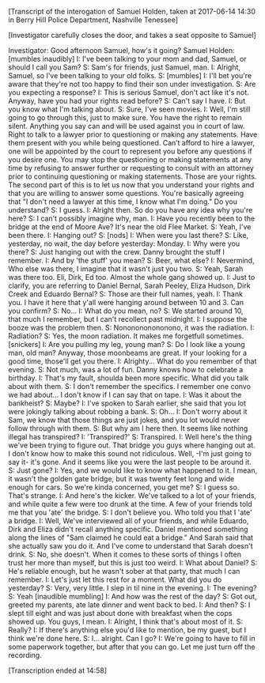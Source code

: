 
[Transcript of the interogation of Samuel Holden, taken at 2017-06-14 14:30 in Berry Hill Police Department, Nashville Tenessee]

[Investigator carefully closes the door, and takes a seat opposite to Samuel]

Investigator: Good afternoon Samuel, how's it going?
Samuel Holden: [mumbles inaudibly]
I: I've been talking to your mom and dad, Samuel, or should I call you Sam?
S: Sam's for friends, just Samuel, man.
I: Alright, Samuel, so I've been talking to your old folks.
S: [mumbles]
I: I'll bet you're aware that they're not too happy to find their son under investigation.
S: Are you expecting a response?
I: This is serious Samuel, don't act like it's not. Anyway, have you had your rights read before?
S: Can't say I have.
I: But you know what I'm talking about.
S: Sure, I've seen movies.
I: Well, I'm still going to go through this, just to make sure. You have the right to remain silent. Anything you say can and will be used against you in court of law. Right to talk to a lawyer prior to questioning or making any statements. Have them present with you while being questioned. Can’t afford to hire a lawyer, one will be appointed by the court to represent you before any questions if you desire one. You may stop the questioning or making statements at any time by refusing to answer further or requesting to consult with an attorney prior to continuing questioning or making statements. Those are your rights. The second part of this is to let us now that you understand your rights and that you are willing to answer some questions. You're basically agreeing that "I don't need a lawyer at this time, I know what I'm doing." Do you understand?
S: I guess.
I: Alright then. So do you have any idea why you're here?
S: I can't possibly imagine why, man.
I: Have you recently been to the bridge at the end of Moore Ave? It's near the old Flee Market.
S: Yeah, I've been there.
I: Hanging out?
S: [nods]
I: When were you last there?
S: Like, yesterday, no wait, the day before yesterday: Monday.
I: Why were you there?
S: Just hanging out with the crew. Danny brought the stuff I remember.
I: And by 'the stuff' you mean?
S: Beer, what else?
I: Nevermind, Who else was there, I imagine that it wasn't just you two.
S: Yeah, Sarah was there too. Eli, Dirk, Ed too. Almost the whole gang showed up.
I: Just to clarify, you are referring to Daniel Bernal, Sarah Peeley, Eliza Hudson, Dirk Creek and Eduardo Bernal?
S: Those are their full names, yeah.
I: Thank you. I have it here that y'all were hanging around between 10 and 3. Can you confirm?
S: No...
I: What do you mean, no?
S: We started around 10, that much I remember, but I can't recollect past midnight.
I: I suppose the booze was the problem then.
S: Nononononononono, it was the radiation.
I: Radiation?
S: Yes, the moon radiation. It makes me forgetfull sometimes. [snickers]
I: Are you pulling my leg, young man?
S: Do I look like a young man, old man? Anyway, those moonbeams are great. If your looking for a good time, those'll get you there.
I: Alrighty... What do you remember of that evening.
S: Not much, was a lot of fun. Danny knows how to celebrate a birthday.
I: That's my fault, shoulda been more specific. What did you talk about with them.
S: I don't remember the specifics. I remember one convo we had about... I don't know if I can say that on tape.
I: Was it about the bankheist?
S: Maybe?
I: I've spoken to Sarah earlier, she said that you lot were jokingly talking about robbing a bank.
S: Oh...
I: Don't worry about it Sam, we know that those things are just jokes, and you lot would never follow through with them.
S: But why am I here then. It seems like nothing illegal has transpired?
I: 'Transpired?'
S: Transpired.
I: Well here's the thing we've been trying to figure out. That bridge you guys where hanging out at. I don't know how to make this sound not ridiculous. Well, -I'm just going to say it- it's gone. And it seems like you were the last people to be around it.
S: Just gone?
I: Yes, and we would like to know what happened to it. I mean, it wasn't the golden gate bridge, but it was twenty feet long and wide enough for cars. So we're kinda concerned, you get me?
S: I guess so. That's strange.
I: And here's the kicker. We've talked to a lot of your friends, and while quite a few were too drunk at the time. A few of your friends told me that you 'ate' the bridge.
S: I don't believe you. Who told you that I 'ate' a bridge.
I: Well, We've interviewed all of your friends, and while Eduardo, Dirk and Eliza didn't recall anything specific. Daniel mentioned something along the lines of "Sam claimed he could eat a bridge." And Sarah said that she actually saw you do it. And I've come to understand that Sarah doesn't drink.
S: No, she doesn't. When it comes to these sorts of things I often trust her more than myself, but this is just too weird.
I: What about Daniel?
S: He's reliable enough, but he wasn't sober at that party, that much I can remember.
I: Let's just let this rest for a moment. What did you do yesterday?
S: Very, very little. I slep in til nine in the evening.
I: The evening?
S: Yeah [inaudible mumbling]
I: And how was the rest of the day?
S: Got out, greeted my parents, ate late dinner and went back to bed.
I: And then?
S: I slept till eight and was just about done with breakfast when the cops showed up. You guys, I mean.
I: Alright, I think that's about most of it.
S: Really?
I: If there's anything else you'd like to mention, be my guest, but I think we're done here.
S: I... alright. Can I go?
I: We're going to have to fill in some paperwork together, but after that you can go. Let me just turn off the recording.

[Transcription ended at 14:58]
